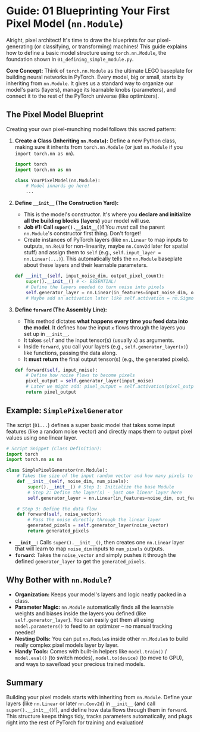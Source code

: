 # Guide: 01 Blueprinting Your First Pixel Model (`nn.Module`)

Alright, pixel architect! It's time to draw the blueprints for our pixel-generating (or classifying, or transforming) machines! This guide explains how to define a basic model structure using `torch.nn.Module`, the foundation shown in `01_defining_simple_module.py`.

**Core Concept:** Think of `torch.nn.Module` as the ultimate LEGO baseplate for building neural networks in PyTorch. Every model, big or small, starts by inheriting from `nn.Module`. It gives us a standard way to organize our model's parts (layers), manage its learnable knobs (parameters), and connect it to the rest of the PyTorch universe (like optimizers).

## The Pixel Model Blueprint

Creating your own pixel-munching model follows this sacred pattern:

1.  **Create a Class (Inheriting `nn.Module`):** Define a new Python class, making sure it inherits from `torch.nn.Module` (or just `nn.Module` if you `import torch.nn as nn`).

    ```python
    import torch
    import torch.nn as nn

    class YourPixelModel(nn.Module):
        # Model innards go here!
        ...
    ```

2.  **Define `__init__` (The Construction Yard):**

    - This is the model's constructor. It's where you **declare and initialize all the building blocks (layers)** your model will use.
    - **Job #1: Call `super().__init__()`!** You _must_ call the parent `nn.Module`'s constructor first thing. Don't forget!
    - Create instances of PyTorch layers (like `nn.Linear` to map inputs to outputs, `nn.ReLU` for non-linearity, maybe `nn.Conv2d` later for spatial stuff) and assign them to `self` (e.g., `self.input_layer = nn.Linear(...)`). This automatically tells the `nn.Module` baseplate about these layers and their learnable parameters.

    ```python
    def __init__(self, input_noise_dim, output_pixel_count):
        super().__init__() # <- ESSENTIAL!
        # Define the layers needed to turn noise into pixels
        self.generator_layer = nn.Linear(in_features=input_noise_dim, out_features=output_pixel_count)
        # Maybe add an activation later like self.activation = nn.Sigmoid()
    ```

3.  **Define `forward` (The Assembly Line):**

    - This method dictates **what happens every time you feed data into the model**. It defines how the input `x` flows through the layers you set up in `__init__`.
    - It takes `self` and the input tensor(s) (usually `x`) as arguments.
    - Inside `forward`, you call your layers (e.g., `self.generator_layer(x)`) like functions, passing the data along.
    - It **must return** the final output tensor(s) (e.g., the generated pixels).

    ```python
    def forward(self, input_noise):
        # Define how noise flows to become pixels
        pixel_output = self.generator_layer(input_noise)
        # Later we might add: pixel_output = self.activation(pixel_output)
        return pixel_output
    ```

## Example: `SimplePixelGenerator`

The script (`01...`) defines a super basic model that takes some input features (like a random noise vector) and directly maps them to output pixel values using one linear layer.

```python
# Script Snippet (Class Definition):
import torch
import torch.nn as nn

class SimplePixelGenerator(nn.Module):
    # Takes the size of the input random vector and how many pixels to output
    def __init__(self, noise_dim, num_pixels):
        super().__init__() # Step 1: Initialize the base Module
        # Step 2: Define the layer(s) - just one linear layer here
        self.generator_layer = nn.Linear(in_features=noise_dim, out_features=num_pixels)

    # Step 3: Define the data flow
    def forward(self, noise_vector):
        # Pass the noise directly through the linear layer
        generated_pixels = self.generator_layer(noise_vector)
        return generated_pixels
```

- **`__init__`:** Calls `super().__init__()`, then creates one `nn.Linear` layer that will learn to map `noise_dim` inputs to `num_pixels` outputs.
- **`forward`:** Takes the `noise_vector` and simply pushes it through the defined `generator_layer` to get the `generated_pixels`.

## Why Bother with `nn.Module`?

- **Organization:** Keeps your model's layers and logic neatly packed in a class.
- **Parameter Magic:** `nn.Module` automatically finds all the learnable weights and biases inside the layers you defined (like `self.generator_layer`). You can easily get them all using `model.parameters()` to feed to an optimizer – no manual tracking needed!
- **Nesting Dolls:** You can put `nn.Module`s inside other `nn.Module`s to build really complex pixel models layer by layer.
- **Handy Tools:** Comes with built-in helpers like `model.train()` / `model.eval()` (to switch modes), `model.to(device)` (to move to GPU), and ways to save/load your precious trained models.

## Summary

Building your pixel models starts with inheriting from `nn.Module`. Define your layers (like `nn.Linear` or later `nn.Conv2d`) in `__init__` (and call `super().__init__()`!), and define how data flows through them in `forward`. This structure keeps things tidy, tracks parameters automatically, and plugs right into the rest of PyTorch for training and evaluation!
